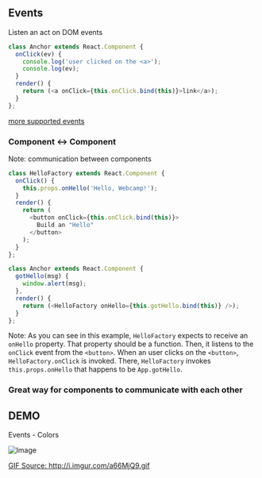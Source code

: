 ## Events


Listen an act on DOM events


```js
class Anchor extends React.Component {
  onClick(ev) {
    console.log('user clicked on the <a>');
    console.log(ev);
  }
  render() {
    return (<a onClick={this.onClick.bind(this)}>link</a>);
  }
};
```


[more supported events](https://facebook.github.io/react/docs/events.html)


### Component <-> Component

Note: communication between components


```js
class HelloFactory extends React.Component {
  onClick() {
    this.props.onHello('Hello, Webcamp!');
  }
  render() {
    return (
      <button onClick={this.onClick.bind(this)}>
        Build an "Hello"
      </button>
    );
  }
};
```
```js
class Anchor extends React.Component {
  gotHello(msg) {
    window.alert(msg);
  },
  render() {
    return (<HelloFactory onHello={this.gotHello.bind(this)} />);
  }
};
```

Note: As you can see in this example, `HelloFactory` expects to receive an `onHello` property. That property should be a function. Then, it listens to the `onClick` event from the `<button>`. When an user clicks on the `<button>`, `HelloFactory.onClick` is invoked. There, `HelloFactory` invokes `this.props.onHello` that happens to be `App.gotHello`.


 ### Great way for components to communicate with each other


## DEMO
Events - Colors

![Image](http://i.imgur.com/a66MjQ9.gif)

<a href="http://i.imgur.com/a66MjQ9.gif" class="refs">GIF Source: http://i.imgur.com/a66MjQ9.gif</a>
